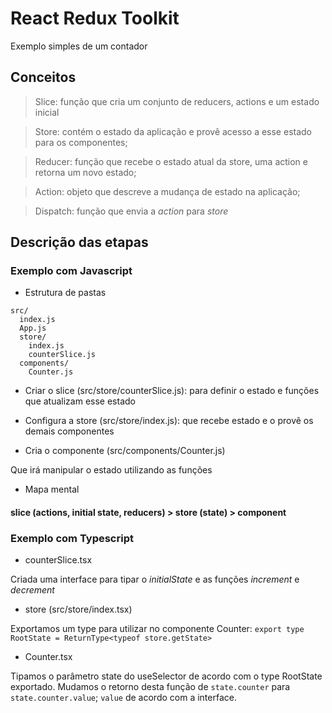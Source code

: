# React Redux Toolkit

Exemplo simples de um contador

## Conceitos

> Slice: função que cria um conjunto de reducers, actions e um estado inicial

> Store: contém o estado da aplicação e provê acesso a esse estado para os componentes;

> Reducer: função que recebe o estado atual da store, uma action e retorna um novo estado;

> Action: objeto que descreve a mudança de estado na aplicação;

> Dispatch: função que envia a _action_ para _store_

## Descrição das etapas

### Exemplo com Javascript

- Estrutura de pastas

```
src/
  index.js
  App.js
  store/
    index.js
    counterSlice.js
  components/
    Counter.js
```

- Criar o slice (src/store/counterSlice.js): para definir o estado e funções que atualizam esse estado

- Configura a store (src/store/index.js): que recebe estado e o provê os demais componentes

- Cria o componente (src/components/Counter.js)

Que irá manipular o estado utilizando as funções

- Mapa mental

#### slice (actions, initial state, reducers) > store (state) > component

### Exemplo com Typescript

- counterSlice.tsx

Criada uma interface para tipar o _initialState_ e as funções _increment_ e _decrement_

- store (src/store/index.tsx)

Exportamos um type para utilizar no componente Counter: `export type RootState = ReturnType<typeof store.getState>`

- Counter.tsx

Tipamos o parâmetro state do useSelector de acordo com o type RootState exportado. Mudamos o retorno desta função de `state.counter` para `state.counter.value`; `value` de acordo com a interface.

